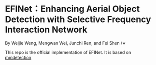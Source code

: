 # EFINet：Enhancing Aerial Object Detection with Selective Frequency Interaction Network

By Weijie Weng, Mengwan Wei, Junchi Ren, and Fei Shen \∗

This repo is the official implementation of EFINet. It is based on [mmdetection](https://github.com/open-mmlab/mmdetection)
